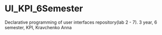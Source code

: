 # UI_KPI_6Semester
Declarative programming of user interfaces repository(lab 2 - 7). 3 year, 6 semester, KPI, Kravchenko Anna
